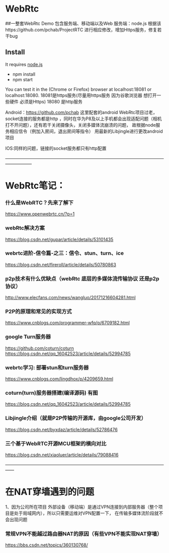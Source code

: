 # WebRtc
##一整套WebRtc Demo 包含服务端、移动端以及Web
服务端：node.js 根据该https://github.com/pchab/ProjectRTC 进行相应修改，增加Https服务，修复若干bug

## Install
It requires [node.js](http://nodejs.org/download/)
* npm install
* npm start

You can test it in the (Chrome or Firefox) browser at localhost:18081 or localhost:18080. 
18081是https服务(尽量用https服务 因为谷歌浏览器 想打开一些硬件 必须是Https)
18080 是http服务

Android：https://github.com/pchab 这里配套的android WebRtc项目过老，socket连接的服务都是http
，同时在华为P8及以上手机都会出现适配问题（相机打不开问题），还有若干关闭摄像头，关闭多媒体流崩溃的问题，
故根据node服务相应信令（例加入房间，退出房间等指令） 用最新的Libjingle进行更改android项目

IOS:同样的问题，链接的socket服务都只有http配置

——————————————————————————————————————————

# WebRtc笔记：

### 什么是WebRTC？先来了解下
https://www.openwebrtc.cn/?p=1

### webRtc解决方案 
https://blog.csdn.net/gupar/article/details/53101435

### webrtc进阶-信令篇-之三：信令、stun、turn、ice
https://blog.csdn.net/fireroll/article/details/50780863

### p2p技术有什么优缺点（webRtc 底层的多媒体流传输协议 还是p2p协议）
http://www.elecfans.com/news/wangluo/20171216604281.html

### P2P的原理和常见的实现方式
https://www.cnblogs.com/programmer-wfq/p/6709182.html

### google Turn服务器
https://github.com/coturn/coturn
https://blog.csdn.net/qq_16042523/article/details/52994785

### webrtc学习: 部署stun和turn服务器
https://www.cnblogs.com/lingdhox/p/4209659.html

### coturn(turn)服务器搭建(编译源码) 有图
https://blog.csdn.net/qq_16042523/article/details/52994785

### Libjingle介绍（就是P2P传输的开源库，由google公司开发）
https://blog.csdn.net/byxdaz/article/details/52786476

### 三个基于WebRTC开源MCU框架的横向对比
https://blog.csdn.net/xiaoluer/article/details/79088416

——————————————————————————————————————

# 在NAT穿墙遇到的问题
1、因为公司所在项目 外部设备（移动端）是通过VPN连接到内部服务器（整个项目是处于局域网内），所以只需要运维对VPN配置一下，
在传输多媒体流阶段就不会出现问题

### 常规VPN不能越过路由器NAT的原因（有些VPN不能实现NAT穿墙）
https://bbs.csdn.net/topics/360130768/

